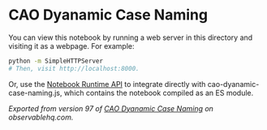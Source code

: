# CAO Dyanamic Case Naming

You can view this notebook by running a web server in this directory and
visiting it as a webpage. For example:

```sh
python -m SimpleHTTPServer
# Then, visit http://localhost:8000.
```

Or, use the [Notebook Runtime API](https://github.com/observablehq/notebook-runtime) to
integrate directly with cao-dyanamic-case-naming.js, which contains the notebook compiled as an
ES module.

*Exported from version 97 of [CAO Dyanamic Case Naming](https://beta.observablehq.com/@aaronkyle/cao-dyanamic-case-naming) on observablehq.com.*